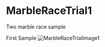 # MarbleRaceTrial1
Two marble race sample

First Sample
![MarbleRaceTrialImage1](https://user-images.githubusercontent.com/90695862/221554442-2c3ab15f-6a55-4717-aaab-d53cc9e77511.png)
